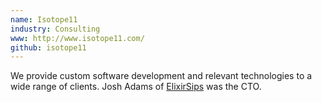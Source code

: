 ```yaml
---
name: Isotope11
industry: Consulting
www: http://www.isotope11.com/
github: isotope11
---
```

We provide custom software development and relevant technologies to a wide range of clients. Josh Adams of [ElixirSips](http://elixirsips.com) was the CTO.
